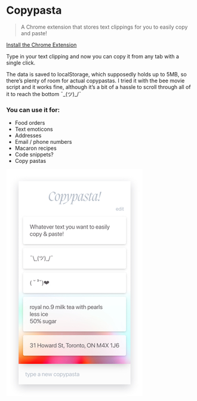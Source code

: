 # Copypasta

> A Chrome extension that stores text clippings for you to easily copy and paste!

[Install the Chrome Extension](https://chrome.google.com/webstore/detail/copypasta/lgapkbbdlekmaeomdpndkpkmckghjnmh)

Type in your text clipping and now you can copy it from any tab with a single click.

The data is saved to localStorage, which supposedly holds up to 5MB, so there’s plenty of room for actual copypastas. I tried it with the bee movie script and it works fine, although it’s a bit of a hassle to scroll through all of it to reach the bottom ¯\_(ツ)_/¯

### You can use it for:

- Food orders
- Text emoticons
- Addresses
- Email / phone numbers
- Macaron recipes
- Code snippets?
- Copy pastas

![Screenshot of Copypasta Chrome Extension](https://github.com/songeunyou/copypasta/blob/master/copypasta.jpg)




